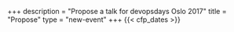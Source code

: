 +++
description = "Propose a talk for devopsdays Oslo 2017"
title = "Propose"
type = "new-event"
+++
{{< cfp_dates >}}
